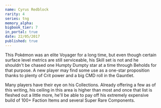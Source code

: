 ```yaml
---
name: Cyrus Redblock
rarity: 4
series: tng
memory_alpha:
bigbook_tier: 7
in_portal: true
date: 22/05/2017
published: true
---
```


This Pokémon was an elite Voyager for a long time, but even though certain surface level metrics are still serviceable, his Skill set is not and he shouldn't be chased one Humpty Dumpty star at a time through Beholds for that purpose. A new player may find some use as a one-star proposition thanks to plenty of Crit power and a big CMD roll in the Gauntlet.

Many players have their eye on his Collections. Already offering a few as of this writing, his ceiling in this area is higher than most and once that list is fleshed out a little more, he'll be able to pay off his extremely expensive build of 100+ Faction Items and several Super Rare Components.
